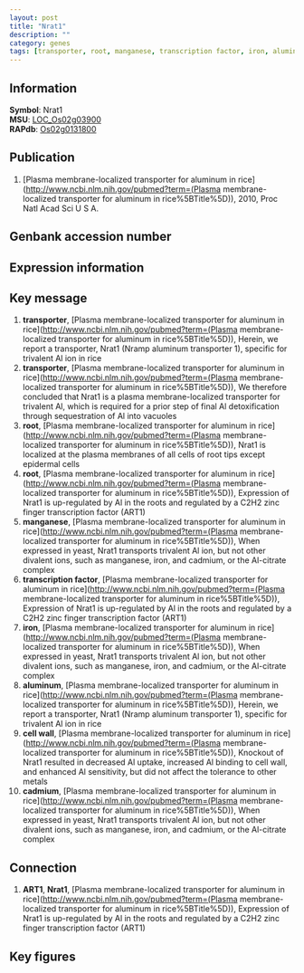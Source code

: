 ```yaml
---
layout: post
title: "Nrat1"
description: ""
category: genes
tags: [transporter, root, manganese, transcription factor, iron, aluminum, cell wall, cadmium, Gene]
---
```


## Information
__Symbol__: Nrat1  
__MSU__: [LOC_Os02g03900](http://rice.plantbiology.msu.edu/cgi-bin/ORF_infopage.cgi?orf=LOC_Os02g03900)  
__RAPdb__: [Os02g0131800](http://rapdb.dna.affrc.go.jp/viewer/gbrowse_details/irgsp1?name=Os02g0131800)  

## Publication
1. [Plasma membrane-localized transporter for aluminum in rice](http://www.ncbi.nlm.nih.gov/pubmed?term=(Plasma membrane-localized transporter for aluminum in rice%5BTitle%5D)), 2010, Proc Natl Acad Sci U S A.

## Genbank accession number

## Expression information

## Key message
1. __transporter__, [Plasma membrane-localized transporter for aluminum in rice](http://www.ncbi.nlm.nih.gov/pubmed?term=(Plasma membrane-localized transporter for aluminum in rice%5BTitle%5D)),  Herein, we report a transporter, Nrat1 (Nramp aluminum transporter 1), specific for trivalent Al ion in rice
2. __transporter__, [Plasma membrane-localized transporter for aluminum in rice](http://www.ncbi.nlm.nih.gov/pubmed?term=(Plasma membrane-localized transporter for aluminum in rice%5BTitle%5D)),  We therefore concluded that Nrat1 is a plasma membrane-localized transporter for trivalent Al, which is required for a prior step of final Al detoxification through sequestration of Al into vacuoles
3. __root__, [Plasma membrane-localized transporter for aluminum in rice](http://www.ncbi.nlm.nih.gov/pubmed?term=(Plasma membrane-localized transporter for aluminum in rice%5BTitle%5D)),  Nrat1 is localized at the plasma membranes of all cells of root tips except epidermal cells
4. __root__, [Plasma membrane-localized transporter for aluminum in rice](http://www.ncbi.nlm.nih.gov/pubmed?term=(Plasma membrane-localized transporter for aluminum in rice%5BTitle%5D)),  Expression of Nrat1 is up-regulated by Al in the roots and regulated by a C2H2 zinc finger transcription factor (ART1)
5. __manganese__, [Plasma membrane-localized transporter for aluminum in rice](http://www.ncbi.nlm.nih.gov/pubmed?term=(Plasma membrane-localized transporter for aluminum in rice%5BTitle%5D)),  When expressed in yeast, Nrat1 transports trivalent Al ion, but not other divalent ions, such as manganese, iron, and cadmium, or the Al-citrate complex
6. __transcription factor__, [Plasma membrane-localized transporter for aluminum in rice](http://www.ncbi.nlm.nih.gov/pubmed?term=(Plasma membrane-localized transporter for aluminum in rice%5BTitle%5D)),  Expression of Nrat1 is up-regulated by Al in the roots and regulated by a C2H2 zinc finger transcription factor (ART1)
7. __iron__, [Plasma membrane-localized transporter for aluminum in rice](http://www.ncbi.nlm.nih.gov/pubmed?term=(Plasma membrane-localized transporter for aluminum in rice%5BTitle%5D)),  When expressed in yeast, Nrat1 transports trivalent Al ion, but not other divalent ions, such as manganese, iron, and cadmium, or the Al-citrate complex
8. __aluminum__, [Plasma membrane-localized transporter for aluminum in rice](http://www.ncbi.nlm.nih.gov/pubmed?term=(Plasma membrane-localized transporter for aluminum in rice%5BTitle%5D)),  Herein, we report a transporter, Nrat1 (Nramp aluminum transporter 1), specific for trivalent Al ion in rice
9. __cell wall__, [Plasma membrane-localized transporter for aluminum in rice](http://www.ncbi.nlm.nih.gov/pubmed?term=(Plasma membrane-localized transporter for aluminum in rice%5BTitle%5D)),  Knockout of Nrat1 resulted in decreased Al uptake, increased Al binding to cell wall, and enhanced Al sensitivity, but did not affect the tolerance to other metals
10. __cadmium__, [Plasma membrane-localized transporter for aluminum in rice](http://www.ncbi.nlm.nih.gov/pubmed?term=(Plasma membrane-localized transporter for aluminum in rice%5BTitle%5D)),  When expressed in yeast, Nrat1 transports trivalent Al ion, but not other divalent ions, such as manganese, iron, and cadmium, or the Al-citrate complex

## Connection
1. __ART1__, __Nrat1__, [Plasma membrane-localized transporter for aluminum in rice](http://www.ncbi.nlm.nih.gov/pubmed?term=(Plasma membrane-localized transporter for aluminum in rice%5BTitle%5D)),  Expression of Nrat1 is up-regulated by Al in the roots and regulated by a C2H2 zinc finger transcription factor (ART1)

## Key figures


